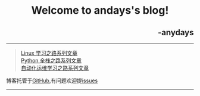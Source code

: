 <h1 align='center'>Welcome to andays's blog!</h1>
<h2 align='right'>-anydays</h2>

---
> [Linux 学习之路系列文章](http://www.anydays.cn/)  
> [Python 全栈之路系列文章](http://www.anydays.cn/)   
> [自动化运维学习之路系列文章](http://www.anydays.cn/)  

博客托管于[GitHub](https://github.com/anydays/blog),有问题欢迎提[issues](https://github.com/anydays/blog/issues)

---
